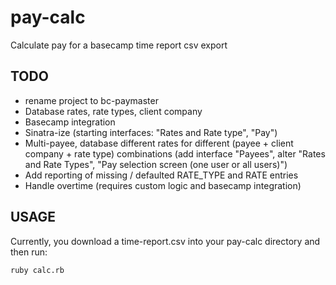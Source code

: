 pay-calc
========

Calculate pay for a basecamp time report csv export

TODO
----

* rename project to bc-paymaster 
* Database rates, rate types, client company
* Basecamp integration
* Sinatra-ize (starting interfaces: "Rates and Rate type", "Pay")
* Multi-payee, database different rates for different (payee + client company + rate type) 
combinations (add interface "Payees", alter "Rates and Rate Types", 
"Pay selection screen (one user or all users)")
* Add reporting of missing / defaulted RATE_TYPE and RATE entries
* Handle overtime (requires custom logic and basecamp integration)

USAGE
-----

Currently, you download a time-report.csv into your pay-calc directory and then run:

    ruby calc.rb